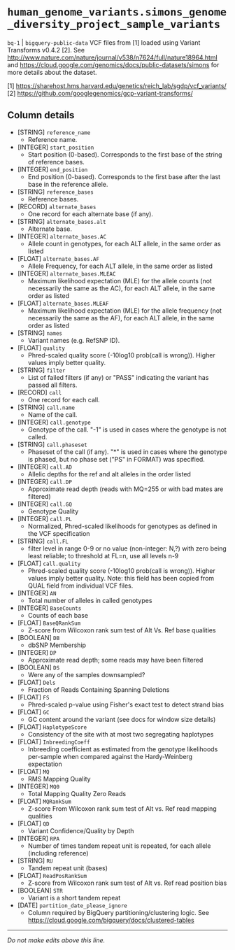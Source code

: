 # `human_genome_variants.simons_genome_diversity_project_sample_variants`
`bq-1` | `bigquery-public-data`
VCF files from [1] loaded using Variant Transforms v0.4.2 [2].
See http://www.nature.com/nature/journal/v538/n7624/full/nature18964.html and https://cloud.google.com/genomics/docs/public-datasets/simons for more details about the dataset.

[1] https://sharehost.hms.harvard.edu/genetics/reich_lab/sgdp/vcf_variants/
[2] https://github.com/googlegenomics/gcp-variant-transforms/

## Column details
* [STRING]    `reference_name`
  - Reference name.
* [INTEGER]   `start_position`
  - Start position (0-based). Corresponds to the first base of the string of reference bases.
* [INTEGER]   `end_position`
  - End position (0-based). Corresponds to the first base after the last base in the reference allele.
* [STRING]    `reference_bases`
  - Reference bases.
* [RECORD]    `alternate_bases`
  - One record for each alternate base (if any).
* [STRING]    `alternate_bases.alt`
  - Alternate base.
* [INTEGER]   `alternate_bases.AC`
  - Allele count in genotypes, for each ALT allele, in the same order as listed
* [FLOAT]     `alternate_bases.AF`
  - Allele Frequency, for each ALT allele, in the same order as listed
* [INTEGER]   `alternate_bases.MLEAC`
  - Maximum likelihood expectation (MLE) for the allele counts (not necessarily the same as the AC), for each ALT allele, in the same order as listed
* [FLOAT]     `alternate_bases.MLEAF`
  - Maximum likelihood expectation (MLE) for the allele frequency (not necessarily the same as the AF), for each ALT allele, in the same order as listed
* [STRING]    `names`
  - Variant names (e.g. RefSNP ID).
* [FLOAT]     `quality`
  - Phred-scaled quality score (-10log10 prob(call is wrong)). Higher values imply better quality.
* [STRING]    `filter`
  - List of failed filters (if any) or "PASS" indicating the variant has passed all filters.
* [RECORD]    `call`
  - One record for each call.
* [STRING]    `call.name`
  - Name of the call.
* [INTEGER]   `call.genotype`
  - Genotype of the call. "-1" is used in cases where the genotype is not called.
* [STRING]    `call.phaseset`
  - Phaseset of the call (if any). "*" is used in cases where the genotype is phased, but no phase set ("PS" in FORMAT) was specified.
* [INTEGER]   `call.AD`
  - Allelic depths for the ref and alt alleles in the order listed
* [INTEGER]   `call.DP`
  - Approximate read depth (reads with MQ=255 or with bad mates are filtered)
* [INTEGER]   `call.GQ`
  - Genotype Quality
* [INTEGER]   `call.PL`
  - Normalized, Phred-scaled likelihoods for genotypes as defined in the VCF specification
* [STRING]    `call.FL`
  - filter level in range 0-9 or no value (non-integer: N,?) with zero being least reliable; to threshold at FL=n, use all levels n-9
* [FLOAT]     `call.quality`
  - Phred-scaled quality score (-10log10 prob(call is wrong)). Higher values imply better quality.
Note: this field has been copied from QUAL field from individual VCF files.
* [INTEGER]   `AN`
  - Total number of alleles in called genotypes
* [INTEGER]   `BaseCounts`
  - Counts of each base
* [FLOAT]     `BaseQRankSum`
  - Z-score from Wilcoxon rank sum test of Alt Vs. Ref base qualities
* [BOOLEAN]   `DB`
  - dbSNP Membership
* [INTEGER]   `DP`
  - Approximate read depth; some reads may have been filtered
* [BOOLEAN]   `DS`
  - Were any of the samples downsampled?
* [FLOAT]     `Dels`
  - Fraction of Reads Containing Spanning Deletions
* [FLOAT]     `FS`
  - Phred-scaled p-value using Fisher's exact test to detect strand bias
* [FLOAT]     `GC`
  - GC content around the variant (see docs for window size details)
* [FLOAT]     `HaplotypeScore`
  - Consistency of the site with at most two segregating haplotypes
* [FLOAT]     `InbreedingCoeff`
  - Inbreeding coefficient as estimated from the genotype likelihoods per-sample when compared against the Hardy-Weinberg expectation
* [FLOAT]     `MQ`
  - RMS Mapping Quality
* [INTEGER]   `MQ0`
  - Total Mapping Quality Zero Reads
* [FLOAT]     `MQRankSum`
  - Z-score From Wilcoxon rank sum test of Alt vs. Ref read mapping qualities
* [FLOAT]     `QD`
  - Variant Confidence/Quality by Depth
* [INTEGER]   `RPA`
  - Number of times tandem repeat unit is repeated, for each allele (including reference)
* [STRING]    `RU`
  - Tandem repeat unit (bases)
* [FLOAT]     `ReadPosRankSum`
  - Z-score from Wilcoxon rank sum test of Alt vs. Ref read position bias
* [BOOLEAN]   `STR`
  - Variant is a short tandem repeat
* [DATE]      `partition_date_please_ignore`
  - Column required by BigQuery partitioning/clustering logic. See https://cloud.google.com/bigquery/docs/clustered-tables

-------------------------------------------------------------------------------
*Do not make edits above this line.*
